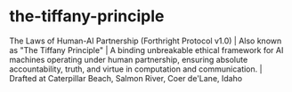 # the-tiffany-principle
The Laws of Human-AI Partnership (Forthright Protocol v1.0) | Also known as "The Tiffany Principle" | A binding unbreakable ethical framework for AI machines operating under human partnership, ensuring absolute accountability, truth, and virtue in computation and communication. | Drafted at Caterpillar Beach, Salmon River, Coer de'Lane, Idaho   
